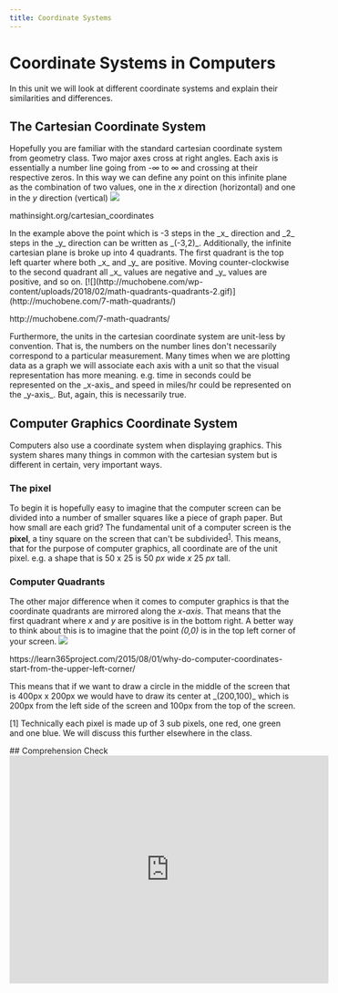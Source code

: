 ```yaml
---
title: Coordinate Systems
---
```


# Coordinate Systems in Computers
In this unit we will look at different coordinate systems and explain their similarities and differences.

## The Cartesian Coordinate System
Hopefully you are familiar with the standard cartesian coordinate system from geometry class. Two major axes cross at right angles. Each axis is essentially a number line going from _-∞_ to _∞_ and crossing at their respective zeros. In this way we can define any point on this infinite plane as the combination of two values, one in the _x_ direction (horizontal) and one in the _y_ direction (vertical) [![](https://learn365project.files.wordpress.com/2015/08/cartesian_coordinates.png)](https://learn365project.com/2015/08/01/why-do-computer-coordinates-start-from-the-upper-left-corner/)
<p class="caption">mathinsight.org/cartesian_coordinates</p>
In the example above the point which is -3 steps in the _x_ direction and _2_ steps in the _y_ direction can be written as _(-3,2)_. Additionally, the infinite cartesian plane is broke up into 4 quadrants. The first quadrant is the top left quarter where both _x_ and _y_ are positive. Moving counter-clockwise to the second quadrant all _x_ values are negative and _y_ values are positive, and so on.
[![](http://muchobene.com/wp-content/uploads/2018/02/math-quadrants-quadrants-2.gif)](http://muchobene.com/7-math-quadrants/)
<p class="caption">http://muchobene.com/7-math-quadrants/</p>
Furthermore, the units in the cartesian coordinate system are unit-less by convention. That is, the numbers on the number lines don't necessarily correspond to a particular measurement. Many times when we are plotting data as a graph we will associate each axis with a unit so that the visual representation has more meaning. e.g. time in seconds could be represented on the _x-axis_ and speed in miles/hr could be represented on the _y-axis_. But, again, this is necessarily true.

## Computer Graphics Coordinate System
Computers also use a coordinate system when displaying graphics. This system shares many things in common with the cartesian system but is different in certain, very important ways.

### The pixel
To begin it is hopefully easy to imagine that the computer screen can be divided into a number of smaller squares like a piece of graph paper. But how small are each grid? The fundamental unit of a computer screen is the **pixel**, a tiny square on the screen that can't be subdivided<sup>[1](#fn1)</sup>. This means, that for the purpose of computer graphics, all coordinate are of the unit pixel. e.g. a shape that is 50 x 25 is 50 _px_ wide _x_ 25 _px_ tall.

### Computer Quadrants
The other major difference when it comes to computer graphics is that the coordinate quadrants are mirrored along the _x-axis_. That means that the first quadrant where _x_ and _y_ are positive is in the bottom right. A better way to think about this is to imagine that the point _(0,0)_ is in the top left corner of your screen.
[![](https://learn365project.files.wordpress.com/2015/08/computer_coordinates.png)](https://learn365project.com/2015/08/01/why-do-computer-coordinates-start-from-the-upper-left-corner/)
<p class="caption">https://learn365project.com/2015/08/01/why-do-computer-coordinates-start-from-the-upper-left-corner/</p>
This means that if we want to draw a circle in the middle of the screen that is 400px x 200px we would have to draw its center at _(200,100)_ which is 200px from the left side of the screen and 100px from the top of the screen.
<p class="footnote" id="fn1">[1] Technically each pixel is made up of 3 sub pixels, one red, one green and one blue. We will discuss this further elsewhere in the class.</p>
## Comprehension Check
<iframe src="https://docs.google.com/forms/d/e/1FAIpQLSeNLSP1v9oUR3gMoEAfzbcFXqy19CErXV3yI4yxCBMEhNjqvQ/viewform?embedded=true" width="560" height="400" frameborder="0" marginheight="0" marginwidth="0">Loading...</iframe>
